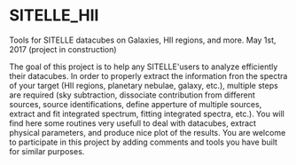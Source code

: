 # SITELLE_HII
Tools for SITELLE datacubes on Galaxies, HII regions, and more.
May 1st, 2017 (project in construction)

The goal of this project is to help any SITELLE'users to analyze efficiently their datacubes.
In order to properly extract the information fron the spectra of your target (HII regions, planetary nebulae, galaxy, etc.), multiple steps are required (sky subtraction, dissociate contribution from different sources,  source identifications, define apperture of multiple sources, extract and fit integrated spectrum, fitting integrated spectra, etc.). 
You will find here some routines very usefull to deal with datacubes, extract physical parameters, and produce nice plot of the results.
You are welcome to participate in this project by adding comments and tools you have built for similar purposes.
